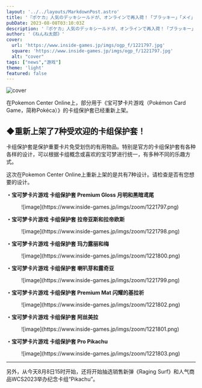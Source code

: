 ```yaml
---
layout: '../../layouts/MarkdownPost.astro'
title: '『ポケカ』人気のデッキシールドが、オンラインで再入荷！「ブラッキー」「メイ」「アセロラ」など全7種のデザインをチェック'
pubDate: 2023-08-08T03:10:03Z
description: '『ポケカ』人気のデッキシールドが、オンラインで再入荷！「ブラッキー」「メイ」「アセロラ」など全7種のデザインをチェック'
author: '《ねんね太郎》'
cover:
  url: 'https://www.inside-games.jp/imgs/ogp_f/1221797.jpg'
  square: 'https://www.inside-games.jp/imgs/ogp_f/1221797.jpg'
  alt: "cover"
tags: ["news","游戏"]
theme: 'light'
featured: false
---
```


![cover](https://www.inside-games.jp/imgs/ogp_f/1221797.jpg)

<p>在Pokemon Center Online上，部分用于《宝可梦卡片游戏（Pokémon Card Game，简称Pokéca）》的卡组保护套已经重新上架。</p><h2>◆重新上架了7种受欢迎的卡组保护套！</h2><p>卡组保护套是保护重要卡片免受划伤的有用物品。特别是官方的卡组保护套有各种各样的设计，可以根据卡组概念或喜欢的宝可梦进行统一，有多种不同的乐趣方式。</p><p>这次在Pokemon Center Online上重新上架的是共有7种设计。请检查是否有您想要的设计。</p><p><b>・宝可梦卡片游戏 卡组保护套 Premium Gloss 月明和黑暗鸢尾</b></p><figure class="ctms-editor-image">![image](https://www.inside-games.jp/imgs/zoom/1221797.png)</figure><p><b>・宝可梦卡片游戏 卡组保护套 拉帝亚斯和拉帝欧斯</b></p><figure class="ctms-editor-image">![image](https://www.inside-games.jp/imgs/zoom/1221798.png)</figure><p><b>・宝可梦卡片游戏 卡组保护套 玛力露丽和梅</b></p><figure class="ctms-editor-image">![image](https://www.inside-games.jp/imgs/zoom/1221800.png)</figure><p><b>・宝可梦卡片游戏 卡组保护套 喇叭芽和露奇亚</b></p><figure class="ctms-editor-image">![image](https://www.inside-games.jp/imgs/zoom/1221799.png)</figure><p><b>・宝可梦卡片游戏 卡组保护套 Premium Mat 闪耀的基拉祈</b></p><figure class="ctms-editor-image">![image](https://www.inside-games.jp/imgs/zoom/1221802.png)</figure><p><b>・宝可梦卡片游戏 卡组保护套 阿丝美拉</b></p><figure class="ctms-editor-image">![image](https://www.inside-games.jp/imgs/zoom/1221801.png)</figure><p><b>・宝可梦卡片游戏 卡组保护套 Pro Pikachu</b></p><figure class="ctms-editor-image">![image](https://www.inside-games.jp/imgs/zoom/1221803.png)</figure><hr><p>另外，从今天8月8日15时开始，还将开始抽选销售新弹《Raging Surf》和人气商品WCS2023举办纪念卡组“Pikachu”。</p><br><script type="text/javascript">;Array.prototype.forEach.call(document.querySelectorAll("div.af_list a"), function (el) { if (el.getAttribute("data-shopping-click") === "") { return; } el.setAttribute("data-shopping-click", ""); el.addEventListener("click", function (e) { let matches = /\/\/www\.amazon\.co\.jp\/gp\/product\/([^/]+)\//.exec(e.target.href); if (matches) { cX.callQueue.push(["sendEvent", "shopping_click", { amazon: matches[1] }]); return; } matches = /\/\/hb\.afl\.rakuten\.co\.jp\/.+\/\?

>[原文地址](https://www.inside-games.jp/article/2023/08/08/147701.html)  